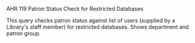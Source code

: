 AHR 119
Patron Status Check for Restricted Databases

This query checks patron status against list of users (supplied by a Library's staff member) for restricted databases. Shows department and patron group.
